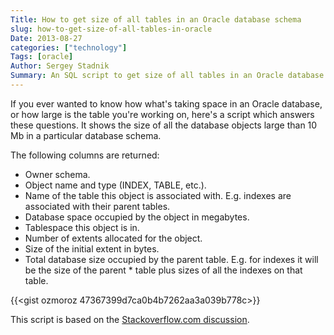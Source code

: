 ```yaml
---
Title: How to get size of all tables in an Oracle database schema
slug: how-to-get-size-of-all-tables-in-oracle
Date: 2013-08-27
categories: ["technology"]
Tags: [oracle]
Author: Sergey Stadnik
Summary: An SQL script to get size of all tables in an Oracle database schema.
---
```


If you ever wanted to know how what's taking space in an Oracle database, or how large is the table you're working on, here's a script which answers these questions. It shows the size of all the database objects large than 10 Mb in a particular database schema.

The following columns are returned:

 * Owner schema.
 * Object name and type (INDEX, TABLE, etc.).
 * Name of the table this object is associated with. E.g. indexes are associated with their parent tables.
 * Database space occupied by the object in megabytes.
 * Tablespace this object is in.
 * Number of extents allocated for the object.
 * Size of the initial extent in bytes.
 * Total database size occupied by the parent table. E.g. for indexes it will be the size of the parent \* table plus sizes of all the indexes on that table.

 {{<gist ozmoroz 47367399d7ca0b4b7262aa3a039b778c>}}

This script is based on the [Stackoverflow.com discussion](http://stackoverflow.com/questions/264914/how-do-i-calculate-tables-size-in-oracle).
